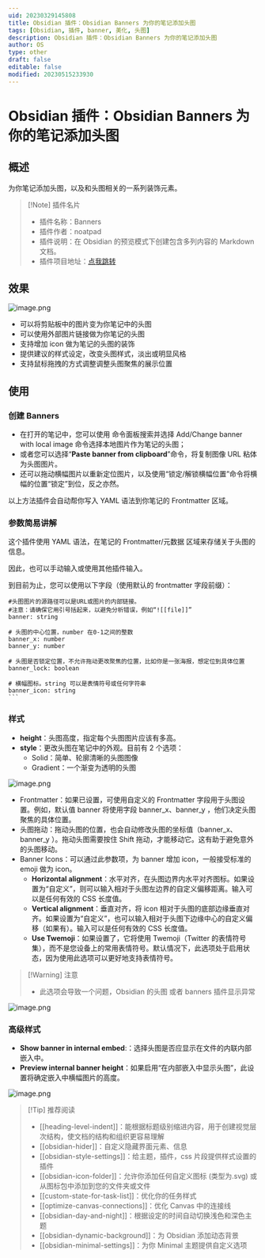 ```yaml
---
uid: 20230329145808
title: Obsidian 插件：Obsidian Banners 为你的笔记添加头图
tags: [Obsidian, 插件, banner, 美化, 头图]
description: Obsidian 插件：Obsidian Banners 为你的笔记添加头图
author: OS
type: other
draft: false
editable: false
modified: 20230515233930
---
```


# Obsidian 插件：Obsidian Banners 为你的笔记添加头图

## 概述

为你笔记添加头图，以及和头图相关的一系列装饰元素。

> [!Note] 插件名片
>
> - 插件名称：Banners
> - 插件作者：noatpad
> - 插件说明：在 Obsidian 的预览模式下创建包含多列内容的 Markdown 文档。
> - 插件项目地址：[点我跳转](https://github.com/noatpad/obsidian-banners)

## 效果

![image.png](https://cdn.pkmer.cn/images/20230514124921.png!pkmer)

- 可以将剪贴板中的图片变为你笔记中的头图
- 可以使用外部图片链接做为你笔记的头图
- 支持增加 icon 做为笔记的头图的装饰
- 提供建议的样式设定，改变头图样式，淡出或明显风格
- 支持鼠标拖拽的方式调整调整头图聚焦的展示位置

## 使用

### 创建 Banners

- 在打开的笔记中，您可以使用 命令面板搜索并选择
    Add/Change banner with local image 命令选择本地图片作为笔记的头图；
- 或者您可以选择“**Paste banner from clipboard**”命令，将复制图像 URL 粘体为头图图片。
- 还可以拖动横幅图片以重新定位图片，以及使用“锁定/解锁横幅位置”命令将横幅的位置“锁定”到位，反之亦然。

以上方法插件会自动帮你写入 YAML 语法到你笔记的 Frontmatter 区域。

### 参数简易讲解

这个插件使用 YAML 语法，在笔记的 Frontmatter/元数据 区域来存储关于头图的信息。

因此，也可以手动输入或使用其他插件输入。

到目前为止，您可以使用以下字段（使用默认的 frontmatter 字段前缀）：

````语法
#头图图片的源路径可以是URL或图片的内部链接。
#注意：请确保它用引号括起来，以避免分析错误，例如“![[file]]”
banner: string

# 头图的中心位置，number 在0-1之间的整数
banner_x: number
banner_y: number

# 头图是否锁定位置，不允许拖动更改聚焦的位置，比如你是一张海报，想定位到具体位置
banner_lock: boolean

# 横幅图标。string 可以是表情符号或任何字符串
banner_icon: string
```
````

### 样式

- **height**：头图高度，指定每个头图图片应该有多高。
- **style**：更改头图在笔记中的外观。目前有 2 个选项：
	- Solid：简单、轮廓清晰的头图图像
	- Gradient：一个渐变为透明的头图

![image.png](https://cdn.pkmer.cn/images/20230514124507.png!pkmer)

- Frontmatter：如果已设置，可使用自定义的 Frontmatter 字段用于头图设置。例如，默认值 banner 将使用字段 banner_x、banner_y ，他们决定头图聚焦的具体位置。
- 头图拖动：拖动头图的位置，也会自动修改头图的坐标值（banner_x、banner_y ）。拖动头图需要按住 Shift 拖动，才能移动它。这有助于避免意外的头图移动。
- Banner Icons：可以通过此参数项，为 banner 增加 icon，一般接受标准的 emoji 做为 icon。
    - **Horizontal alignment**：水平对齐，在头图边界内水平对齐图标。如果设置为“自定义”，则可以输入相对于头图左边界的自定义偏移距离。输入可以是任何有效的 CSS 长度值。
    - **Vertical alignment**：垂直对齐，将 icon 相对于头图的底部边缘垂直对齐。如果设置为“自定义”，也可以输入相对于头图下边缘中心的自定义偏移（如果有）。输入可以是任何有效的 CSS 长度值。
    - **Use Twemoji**：如果设置了，它将使用 Twemoji（Twitter 的表情符号集），而不是您设备上的常用表情符号。默认情况下，此选项处于启用状态，因为使用此选项可以更好地支持表情符号。

> [!Warning] 注意
> - 此选项会导致一个问题，Obsidian 的头图 或者 banners 插件显示异常

![image.png](https://cdn.pkmer.cn/images/20230514124651.png!pkmer)

### 高级样式

- **Show banner in internal embed**:：选择头图是否应显示在文件的内联内部嵌入中。
- **Preview internal banner height**：如果启用“在内部嵌入中显示头图”，此设置将确定嵌入中横幅图片的高度。

![image.png](https://cdn.pkmer.cn/images/20230514124741.png!pkmer)

> [!Tip] 推荐阅读
> - [[heading-level-indent]]：能根据标题级别缩进内容，用于创建视觉层次结构，使文档的结构和组织更容易理解
> - [[obsidian-hider]]：自定义隐藏界面元素、信息
> - [[obsidian-style-settings]]：给主题，插件，css 片段提供样式设置的插件
> - [[obsidian-icon-folder]]：允许你添加任何自定义图标 (类型为.svg) 或从图标包中添加到您的文件夹或文件
> - [[custom-state-for-task-list]]：优化你的任务样式
> - [[optimize-canvas-connections]]：优化 Canvas 中的连接线
> - [[obsidian-day-and-night]]：根据设定的时间自动切换浅色和深色主题
> - [[obsidian-dynamic-background]]：为 Obsidian 添加动态背景
> - [[obsidian-minimal-settings]]：为你 Minimal 主题提供自定义选项